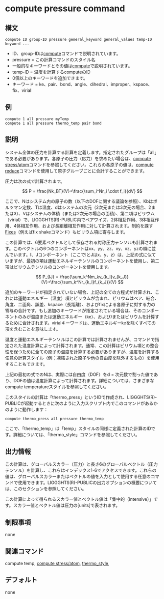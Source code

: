 # compute pressure command

## 構文
```
compute ID group-ID pressure general_keyword general_values temp-ID keyword ...
```
- ID、group-IDは[compute]()コマンドで説明されています。
- pressure = この計算コマンドのスタイル名
- 一般的なキーワードとその値は[compute]()で説明されています。
- temp-ID = 温度を計算するcomputeのID
- 0個以上のキーワードを追加できます。
- キーワード = ke、pair、bond、angle、dihedral、improper、kspace、fix、virial

## 例
```
compute 1 all pressure myTemp
compute 1 all pressure thermo_temp pair bond
```

## 説明
システム全体の圧力を計算する計算を定義します。指定されたグループは「all」である必要があります。各原子の圧力（応力）を求めたい場合は、[compute stress/atom]()コマンドを参照してください。これらの各原子の値は、[compute reduce]()コマンドを使用して原子グループごとに合計することができます。

圧力は次の式で計算されます。

$$
P = \frac{Nk_BT}{V}+\frac{\sum_i^Nr_i \cdot f_i}{dV}
$$

ここで、Nはシステム内の原子の数（以下のDOFに関する議論を参照）、Kbはボルツマン定数、Tは温度、dはシステムの次元（2次元または3次元の場合、2または3）、Vはシステムの体積（または2次元の場合の面積）、第二項はビリウム（virial）で、LIGGGHTS(R)-PUBLIC内でペアワイズ、2体相互作用、3体相互作用、4体相互作用、および長距離相互作用に対して計算されます。制約を課す[Fixes]()（例えばfix shakeコマンド）もビリウム項に寄与します。

この計算では、6要素ベクトルとして保存される対称圧力テンソルも計算されます。このベクトルの6つのコンポーネントはxx、yy、zz、xy、xz、yzの順に並んでいます。I、Jコンポーネント（ここでIとJはx、y、z）は、上記の式に似ていますが、最初の項は運動エネルギーテンソルのコンポーネントを使用し、第二項はビリウムテンソルのコンポーネントを使用します。

$$
P_{IJ} = \frac{\sum_k^Nm_kv_{k_I}v_{k_J}}{V}+\frac{\sum_k^Nr_{k_I}f_{k_J}}{V}
$$


追加のキーワードが指定されていない場合、上記の全ての方程式が計算され、これには運動エネルギー（温度）項とビリウムが含まれ、ビリウムはペア、結合、角度、二面角、誤差、kspace（長距離）、およびfixによる各原子に対する力の寄与の合計です。もし追加のキーワードが指定されている場合は、そのコンポーネントのみが温度または運動エネルギー（ke）、および/またはビリウムを計算するために合計されます。virialキーワードは、運動エネルギーkeを除くすべての項を含むことを意味します。

温度と運動エネルギーテンソルはこの計算では計算されませんが、コマンドで指定された温度計算によって計算されます。通常、この計算はビリウム項との整合性を保つために全ての原子の温度を計算する必要がありますが、温度を計算する任意の計算スタイル（例：凍結された原子や他の自由度を除外するもの）を使用することもできます。

上記の最初の式でのNは、実際には自由度（DOF）をd = 次元数で割った値であり、DOFの値は温度計算によって計算されます。詳細については、さまざまなcompute temperatureスタイルを参照してください。

このスタイルの計算は「thermo_press」というIDで作成され、LIGGGHTS(R)-PUBLICが起動するときに次のように入力スクリプト内でこのコマンドがあるかのように動作します：
```
compute thermo_press all pressure thermo_temp
```

ここで、「thermo_temp」は「temp」スタイルの同様に定義された計算のIDです。詳細については、「thermo_style」コマンドを参照してください。

## 出力情報
この計算は、グローバルスカラー（圧力）と長さ6のグローバルベクトル（圧力テンソル）を計算し、これらはインデックス1-6でアクセスできます。これらの値は、グローバルスカラーまたはベクトルの値を入力として使用する任意のコマンドで使用できます。LIGGGHTS(R)-PUBLICの出力オプションの概要については、このセクションを参照してください。

この計算によって得られるスカラー値とベクトル値は「集中的（intensive）」です。スカラー値とベクトル値は圧力の[units]で表されます。

## 制限事項
none

## 関連コマンド
compute temp, [compute stress/atom](), [thermo_style](),

## デフォルト
none